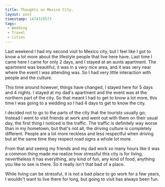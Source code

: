 ```yaml
---
title: Thoughts on Mexico City.
layout: post
timestamp: 1474310573
tags:
 - Wedding
 - Travel
 - Cities
---
```


Last weekend I had my second visit to Mexico city, but I feel like I got to know a lot more about the lifestyle people that live here have. Last time I came here I came for only 2 days, and I stayed at an aunts apartment. The apartment was beautiful, it was in a very nice area, and it was very near where the event I was attending was. So I had very little interaction with people and the culture.  

This time around however, things have changed, I stayed here for 5 days and 4 nights. I stayed at my dad's apartment and the event was at the northern part of the city. So that meant I had to get to know a lot more, this time I was going to a wedding so I had 4 days to get to know the city.

I decided not to go to the parts of the city that the tourists usually go; Instead I went to visit friends at work and went out with them on their usual day, the first thing I noticed is the traffic. The traffic is definitely way worse than in my hometown, but that's not all, the driving culture is completely different. People are a lot more reckless and less respectful when driving but at the same time they respect road signs a whole lot more.

From that and seeing my friends and my dad work so many hours like it was a common thing made me realize how stressful this city is for living, nevertheless it has everything, any kind of fun, any kind of food, anything you like to see is there. So it really isn't that bad of a place.

While living can be stressful, it is not a bad place to go work for a few years, I wouldn't want to live there for long, but going to visit has always been fun.

